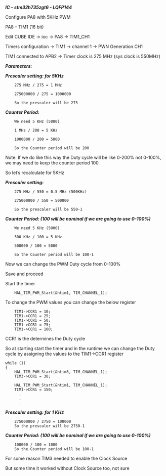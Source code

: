 ***IC – stm32h735zgt6 - LQFP144***

Configure PA8 with 5KHz PWM

PA8 – TIM1 (16 bit)

Edit CUBE IDE -> ioc -> PA8 -> TIM1_CH1
 
Timers configuration -> TIM1 -> channel 1 -> PWN Generation CH1
 


TIM1 connected to APB2 -> Timer clock is 275 MHz (sys clock is 550MHz)
 
***Parameters:***

***Prescaler setting: for 5KHz***
```
    275 MHz / 275 = 1 MHz

    275000000 / 275 = 1000000

    So the prescaler will be 275
```
***Counter Period:***
```
    We need 5 KHz (5000)

    1 MHz / 200 = 5 KHz

    1000000 / 200 = 5000

    So the Counter period will be 200
```
Note: If we do like this way the Duty cycle will be like 0-200% not 0-100%, we may need to keep the counter period 100

So let’s recalculate for 5KHz

***Prescaler setting:***
```
    275 MHz / 550 = 0.5 MHz (500KHz)

    275000000 / 550 = 500000

    So the prescaler will be 550-1
```
***Counter Period: (100 will be nominal if we are going to use 0-100%)***
```
    We need 5 KHz (5000)

    500 KHz / 100 = 5 KHz

    500000 / 100 = 5000

    So the Counter period will be 100-1
```
Now we can change the PWM Duty cycle from 0-100%
 
 
 
 
 
 

Save and proceed

Start the timer
```
    HAL_TIM_PWM_Start(&htim1, TIM_CHANNEL_1);
```
To change the PWM values you can change the below register
```
    TIM1->CCR1 = 10;
    TIM1->CCR1 = 25;
    TIM1->CCR1 = 50;
    TIM1->CCR1 = 75;
    TIM1->CCR1 = 100;
```
CCR1 is the determines the Duty cycle

So at starting start the timer and in the runtime we can change the Duty cycle by assigning the values to the TIM1->CCR1 register

```
while (1)
{
    HAL_TIM_PWM_Start(&htim3, TIM_CHANNEL_1);
	TIM3->CCR1 = 30;

    HAL_TIM_PWM_Start(&htim1, TIM_CHANNEL_1);
	TIM1->CCR1 = 150;  
      .
      .
      .
```



***Prescaler setting: for 1 KHz***
```
    275000000 / 2750 = 100000
    So the prescaler will be 2750-1
```
***Counter Period: (100 will be nominal if we are going to use 0-100%)***
```
    100000 / 100 = 1000
    So the Counter period will be 100-1
```

For some reason TIM3 needed to enable the Clock Source 

But some time it worked without Clock Source too, not sure
 
